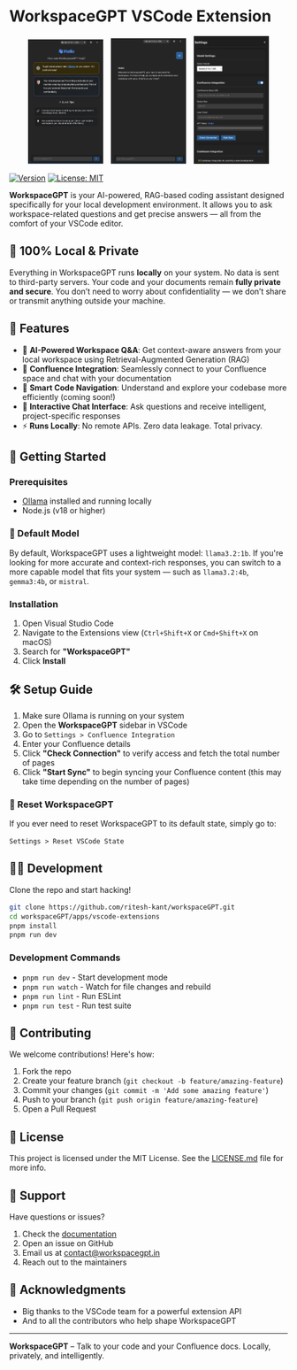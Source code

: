 # WorkspaceGPT VSCode Extension

<p align="center">
  <img src="https://raw.githubusercontent.com/ritesh-kant/workspaceGPT/main/apps/vscode-extensions/resources/screenshots/1.png" alt="Screenshot 1" width="27%" style="margin-right: 2%" />
  <img src="https://raw.githubusercontent.com/ritesh-kant/workspaceGPT/main/apps/vscode-extensions/resources/screenshots/2.png" alt="Screenshot 2" width="27%" style="margin-right: 2%" />
  <img src="https://raw.githubusercontent.com/ritesh-kant/workspaceGPT/main/apps/vscode-extensions/resources/screenshots/3.png" alt="Screenshot 3" width="27%" />
</p>

[![Version](https://img.shields.io/visual-studio-marketplace/v/Riteshkant.workspacegpt-extension.svg)](https://marketplace.visualstudio.com/items?itemName=Riteshkant.workspacegpt-extension)
[![License: MIT](https://img.shields.io/badge/License-MIT-yellow.svg)](https://opensource.org/licenses/MIT)

**WorkspaceGPT** is your AI-powered, RAG-based coding assistant designed specifically for your local development environment. It allows you to ask workspace-related questions and get precise answers — all from the comfort of your VSCode editor.

## 🔐 100% Local & Private

Everything in WorkspaceGPT runs **locally** on your system. No data is sent to third-party servers. Your code and your documents remain **fully private and secure**. You don’t need to worry about confidentiality — we don’t share or transmit anything outside your machine.

## 🧠 Features

- 🤖 **AI-Powered Workspace Q&A**: Get context-aware answers from your local workspace using Retrieval-Augmented Generation (RAG)
- 📄 **Confluence Integration**: Seamlessly connect to your Confluence space and chat with your documentation
- 🧭 **Smart Code Navigation**: Understand and explore your codebase more efficiently (coming soon!)
- 💬 **Interactive Chat Interface**: Ask questions and receive intelligent, project-specific responses
- ⚡ **Runs Locally**: No remote APIs. Zero data leakage. Total privacy.

## 🚀 Getting Started

### Prerequisites

- [Ollama](https://ollama.com) installed and running locally
- Node.js (v18 or higher)

### 🧠 Default Model

By default, WorkspaceGPT uses a lightweight model: `llama3.2:1b`. If you're looking for more accurate and context-rich responses, you can switch to a more capable model that fits your system — such as `llama3.2:4b`, `gemma3:4b`, or `mistral`.

### Installation

1. Open Visual Studio Code
2. Navigate to the Extensions view (`Ctrl+Shift+X` or `Cmd+Shift+X` on macOS)
3. Search for **"WorkspaceGPT"**
4. Click **Install**

## 🛠 Setup Guide

1. Make sure Ollama is running on your system
2. Open the **WorkspaceGPT** sidebar in VSCode
3. Go to `Settings > Confluence Integration`
4. Enter your Confluence details
5. Click **"Check Connection"** to verify access and fetch the total number of pages
6. Click **"Start Sync"** to begin syncing your Confluence content (this may take time depending on the number of pages)

### 🔁 Reset WorkspaceGPT

If you ever need to reset WorkspaceGPT to its default state, simply go to:

`Settings > Reset VSCode State`

## 🧑‍💻 Development

Clone the repo and start hacking!

```bash
git clone https://github.com/ritesh-kant/workspaceGPT.git
cd workspaceGPT/apps/vscode-extensions
pnpm install
pnpm run dev
```

### Development Commands

- `pnpm run dev` - Start development mode
- `pnpm run watch` - Watch for file changes and rebuild
- `pnpm run lint` - Run ESLint
- `pnpm run test` - Run test suite

## 🤝 Contributing

We welcome contributions! Here's how:

1. Fork the repo
2. Create your feature branch (`git checkout -b feature/amazing-feature`)
3. Commit your changes (`git commit -m 'Add some amazing feature'`)
4. Push to your branch (`git push origin feature/amazing-feature`)
5. Open a Pull Request

## 📄 License

This project is licensed under the MIT License. See the [LICENSE.md](LICENSE.md) file for more info.

## 💬 Support

Have questions or issues?

1. Check the [documentation](docs/)
2. Open an issue on GitHub
3. Email us at contact@workspacegpt.in
4. Reach out to the maintainers

## 🙏 Acknowledgments

- Big thanks to the VSCode team for a powerful extension API
- And to all the contributors who help shape WorkspaceGPT

---

**WorkspaceGPT** – Talk to your code and your Confluence docs. Locally, privately, and intelligently.